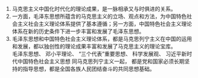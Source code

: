 1. 马克思主义中国化时代化的理论成果，是一脉相承又与时俱进的关系。
2. 一方面，毛泽东思想所蕴含的马克思主义的立场、观点和方法，为中国特色社会主义社会主义理论体系提供了基本遵循；另一方面，中国特色社会主义理论体系在新的历史条件下进一步丰富和发展了毛泽东思想。 
3. 毛泽东思想和中国特色社会主义理论体系，都是马克思列宁主义在中国的运用和发展，都以独创性的理论成果丰富和发展了马克思主义的理论宝库。  
		毛泽东思想、
		邓小平理论、
		“三个代表”重要思想、
		科学发展观、
		习近平新时代中国特色社会主义思想
		同马克思列宁主义一起，
	都是党和国家必须长期坚持的指导思想，都是全国各族人民团结奋斗的共同思想基础。 